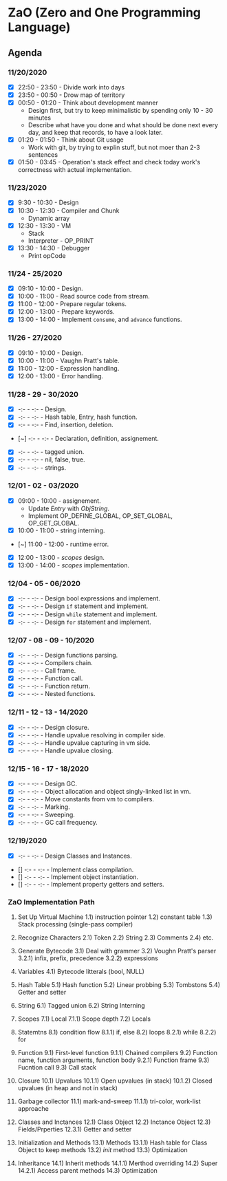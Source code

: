 # ZaO (Zero and One Programming Language)

## Agenda
### 11/20/2020
- [x] 22:50 - 23:50       - Divide work into days
- [x] 23:50 - 00:50       - Drow map of territory
- [x] 00:50 - 01:20       - Think about development manner
    - Design first, but try to keep minimalistic by spending only 10 - 30 minutes
    - Describe what have you done and what should be done next every day,
    and keep that records, to have a look later.
- [x] 01:20 - 01:50       - Think about Git usage
    - Work with git, by trying to explin stuff, but not moer than 2-3 sentences
- [x] 01:50 - 03:45       - Operation's stack effect and check today work's correctness with actual implementation.

### 11/23/2020
- [x] 9:30 - 10:30        - Design
- [x] 10:30 - 12:30       - Compiler and Chunk
    - Dynamic array
- [x] 12:30 - 13:30       - VM
    - Stack
    - Interpreter - OP_PRINT
- [x] 13:30 - 14:30       - Debugger
    - Print opCode

### 11/24 - 25/2020
- [x] 09:10 - 10:00      - Design.
- [x] 10:00 - 11:00      - Read source code from stream.
- [x] 11:00 - 12:00      - Prepare regular tokens.
- [x] 12:00 - 13:00      - Prepare keywords.
- [x] 13:00 - 14:00      - Implement `consume`, and `advance` functions.

### 11/26 - 27/2020
- [x] 09:10 - 10:00      - Design.
- [x] 10:00 - 11:00      - Vaughn Pratt's table.
- [x] 11:00 - 12:00      - Expression handling.
- [x] 12:00 - 13:00      - Error handling.

### 11/28 - 29 - 30/2020
- [x] -:- - -:-          - Design.
- [x] -:- - -:-          - Hash table, Entry, hash function.
- [x] -:- - -:-          - Find, insertion, deletion.
- [~] -:- - -:-          - Declaration, definition, assignement.
- [x] -:- - -:-          - tagged union.
- [x] -:- - -:-          - nil, false, true.
- [x] -:- - -:-          - strings.

### 12/01 - 02 - 03/2020
- [x] 09:00 - 10:00      - assignement.
    - Update _Entry_ with _ObjString_.
    - Implement OP_DEFINE_GLOBAL, OP_SET_GLOBAL, OP_GET_GLOBAL.
- [x] 10:00 - 11:00      - string interning.
- [~] 11:00 - 12:00      - runtime error.
- [x] 12:00 - 13:00      - _scopes_ design.
- [x] 13:00 - 14:00      - _scopes_ implementation.

### 12/04 - 05 - 06/2020
- [x] -:- - -:-          - Design bool expressions and implement.
- [x] -:- - -:-          - Design `if` statement and implement.
- [x] -:- - -:-          - Design `while` statement and implement.
- [x] -:- - -:-          - Design `for` statement and implement.

### 12/07 - 08 - 09 - 10/2020
- [x] -:- - -:-          - Design functions parsing.
- [x] -:- - -:-          - Compilers chain.
- [x] -:- - -:-          - Call frame.
- [x] -:- - -:-          - Function call.
- [x] -:- - -:-          - Function return.
- [x] -:- - -:-          - Nested functions.

### 12/11 - 12 - 13 - 14/2020
- [x] -:- - -:-          - Design closure.
- [x] -:- - -:-          - Handle upvalue resolving in compiler side.
- [x] -:- - -:-          - Handle upvalue capturing in vm side.
- [x] -:- - -:-          - Handle upvalue closing.

### 12/15 - 16 - 17 - 18/2020
- [x] -:- - -:-          - Design GC.
- [x] -:- - -:-          - Object allocation and object singly-linked list in vm.
- [x] -:- - -:-          - Move constants from vm to compilers.
- [x] -:- - -:-          - Marking.
- [x] -:- - -:-          - Sweeping.
- [x] -:- - -:-          - GC call frequency.

### 12/19/2020
- [x] -:- - -:-          - Design Classes and Instances.
- [] -:- - -:-          - Implement class compilation.
- [] -:- - -:-          - Implement object instantiation.
- [] -:- - -:-          - Implement property getters and setters.


### ZaO Implementation Path
1) Set Up Virtual Machine
    1.1) instruction pointer
    1.2) constant table
    1.3) Stack processing (single-pass compiler)

2) Recognize Characters
    2.1) Token
    2.2) String
    2.3) Comments
    2.4) etc.

3) Generate Bytecode
    3.1) Deal with grammer
    3.2) Voughn Pratt's parser
        3.2.1) infix, prefix, precedence
        3.2.2) expressions

4) Variables
    4.1) Bytecode litterals (bool, NULL)

5) Hash Table
    5.1) Hash function
    5.2) Linear probbing
    5.3) Tombstons
    5.4) Getter and setter

6) String
    6.1) Tagged union
    6.2) String Interning

7) Scopes
    7.1) Local
        7.1.1) Scope depth
    7.2) Locals

8) Statemtns
    8.1) condition flow
        8.1.1) if, else
    8.2) loops
        8.2.1) while
        8.2.2) for
    
9) Function
    9.1) First-level function
        9.1.1) Chained compilers
    9.2) Function name, function arguments, function body
        9.2.1) Function frame
    9.3) Fucntion call
        9.3) Call stack

10) Closure
    10.1) Upvalues
        10.1.1) Open upvalues (in stack)
        10.1.2) Closed upvalues (in heap and not in stack)

11) Garbage collector
    11.1) mark-and-sweep
        11.1.1) tri-color, work-list approache
    
12) Classes and Inctances
    12.1) Class Object
    12.2) Inctance Object
    12.3) Fields/Prperties
        12.3.1) Getter and setter

13) Initialization and Methods
    13.1) Methods
        13.1.1) Hash table for Class Object to keep methods
    13.2) _init_ method
    13.3) Optimization

14) Inheritance
    14.1) Inherit methods
        14.1.1) Merthod overriding
    14.2) Super
        14.2.1) Access parent methods
    14.3) Optimization
